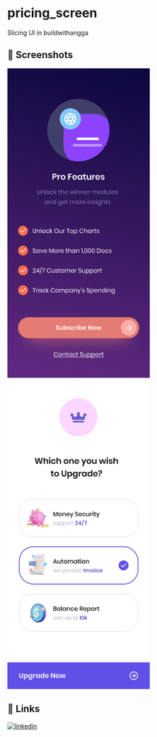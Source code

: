 # pricing_screen

Slicing UI in buildwithangga

## 📸 Screenshots

<img width="322" alt="Design - Pricing V1" src="https://github.com/Pashakhatamihasibuan/pricing-page-buildwithangga/blob/main/ui_design/Pricing%20V1.png">

<img width="322" alt="Design - Pricing V2" src="https://github.com/Pashakhatamihasibuan/pricing-page-buildwithangga/blob/main/ui_design/Pricing%20V2.png">

## 🔗 Links

[![linkedin](https://img.shields.io/badge/linkedin-0A66C2?style=for-the-badge&logo=linkedin&logoColor=white)](https://www.linkedin.com/in/pashakhatamihsb/)
